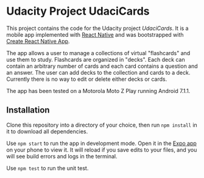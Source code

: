 # Udacity Project UdaciCards

This project contains the code for the Udacity project *UdaciCards*. It is a mobile app implemented with [React Native](https://facebook.github.io/react-native/) and was bootstrapped with [Create React Native App](https://github.com/react-community/create-react-native-app).

The app allows a user to manage a collections of virtual "flashcards" and use them to study. Flashcards are organized in "decks". Each deck can contain an arbitrary number of cards and each card contains a question and an answer. The user can add decks to the collection and cards to a deck. Currently there is no way to edit or delete either decks or cards.

The app has been tested on a Motorola Moto Z Play running Android 7.1.1.

## Installation

Clone this repository into a directory of your choice, then run `npm install` in it to download all dependencies.

Use `npm start` to run the app in development mode. Open it in the [Expo app](https://expo.io) on your phone to view it. It will reload if you save edits to your files, and you will see build errors and logs in the terminal.

Use `npm test` to run the unit test.

